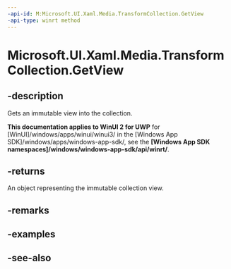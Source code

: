 ```yaml
---
-api-id: M:Microsoft.UI.Xaml.Media.TransformCollection.GetView
-api-type: winrt method
---
```


<!-- Method syntax
public Windows.Foundation.Collections.IVectorView<Windows.UI.Xaml.Media.Transform> GetView()
-->

# Microsoft.UI.Xaml.Media.TransformCollection.GetView

## -description
Gets an immutable view into the collection.

**This documentation applies to WinUI 2 for UWP** for [WinUI]/windows/apps/winui/winui3/ in the [Windows App SDK]/windows/apps/windows-app-sdk/, see the **[Windows App SDK namespaces]/windows/windows-app-sdk/api/winrt/**.

## -returns
An object representing the immutable collection view.

## -remarks

## -examples

## -see-also

